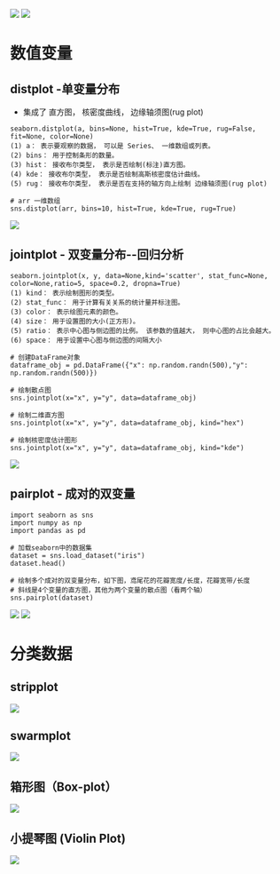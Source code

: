 ![](../../photo/Pasted%20image%2020231117100027.png)
![](../../photo/Pasted%20image%2020231117100101.png)
# 数值变量
## distplot -单变量分布
- 集成了 直方图， 核密度曲线， 边缘轴须图(rug plot)

```
seaborn.distplot(a, bins=None, hist=True, kde=True, rug=False, fit=None, color=None)
(1) a： 表示要观察的数据， 可以是 Series、 一维数组或列表。
(2) bins： 用于控制条形的数量。
(3) hist： 接收布尔类型， 表示是否绘制(标注)直方图。
(4) kde： 接收布尔类型， 表示是否绘制高斯核密度估计曲线。
(5) rug： 接收布尔类型， 表示是否在支持的轴方向上绘制 边缘轴须图(rug plot)

# arr 一维数组
sns.distplot(arr, bins=10, hist=True, kde=True, rug=True)
```
![](../../photo/Pasted%20image%2020231110185339.png)

## jointplot - 双变量分布--回归分析
```
seaborn.jointplot(x, y, data=None,kind='scatter', stat_func=None, color=None,ratio=5, space=0.2, dropna=True)
(1) kind： 表示绘制图形的类型。
(2) stat_func： 用于计算有关关系的统计量并标注图。
(3) color： 表示绘图元素的颜色。
(4) size： 用于设置图的大小(正方形)。
(5) ratio： 表示中心图与侧边图的比例。 该参数的值越大， 则中心图的占比会越大。
(6) space： 用于设置中心图与侧边图的间隔大小

# 创建DataFrame对象
dataframe_obj = pd.DataFrame({"x": np.random.randn(500),"y": np.random.randn(500)})

# 绘制散点图
sns.jointplot(x="x", y="y", data=dataframe_obj)

# 绘制二维直方图
sns.jointplot(x="x", y="y", data=dataframe_obj, kind="hex")

# 绘制核密度估计图形
sns.jointplot(x="x", y="y", data=dataframe_obj, kind="kde")
```
![](../../photo/Pasted%20image%2020231110194441.png)

## pairplot - 成对的双变量
```
import seaborn as sns
import numpy as np
import pandas as pd

# 加载seaborn中的数据集
dataset = sns.load_dataset("iris")
dataset.head()

# 绘制多个成对的双变量分布，如下图，鸢尾花的花瓣宽度/长度，花瓣宽带/长度
# 斜线是4个变量的直方图，其他为两个变量的散点图（看两个轴）
sns.pairplot(dataset)
```
![](../../photo/Pasted%20image%2020231110211143.png)
![](../../photo/Pasted%20image%2020231110211526.png)

# 分类数据
## stripplot
![](../../photo/Pasted%20image%2020231117101404.png)
## swarmplot
![](../../photo/Pasted%20image%2020231117101723.png)

## 箱形图（Box-plot）
![](../../photo/Pasted%20image%2020231117101941.png)

## 小提琴图 (Violin Plot)
![](../../photo/Pasted%20image%2020231117102206.png)